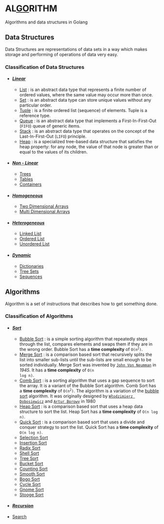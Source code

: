 # AL[GO](#)RITHM
Algorithms and data structures in Golang

## Data Structures

Data Structures are representations of data sets in a way which makes storage and performing of operations of data very easy.

### Classification of Data Structures

- #### _[Linear](src/data_structures/linear)_
  - [List](src/data_structures/linear/list/list.go) : is an abstract data type that represents a finite number of ordered values, where the same value may occur more than once.
  - [Set](src/data_structures/linear/set/set.go) : is an abstract data type can store unique values without any particular order.
  - [Tuple](src/data_structures/linear/tuple/tuple.go) : is a finite ordered list (sequence) of elements. Tuple is a reference type.
  - [Queue](src/data_structures/linear/queue/queue.go) : is an abstract data type that implements a First-In-First-Out (`FIFO`) queue of generic items.
  - [Stack](src/data_structures/linear/stack/stack.go) : is an abstract data type that operates on the concept of the Last-In-First-Out (`LIFO`) principle.
  - [Heap](src/data_structures/linear/heap/heap.go) : is a specialized tree-based data structure that satisfies the heap property: for any node, the value of that node is greater than or equal to the values of its children.
- #### _[Non - Linear](#)_
  - [Trees](#)
  - [Tables](#)
  - [Containers](#)
- #### _[Homogeneous](#)_
  - [Two Dimensional Arrays](#)
  - [Multi Dimensional Arrays](#)
- #### _[Heterogeneous](#)_
  - [Linked List](#)
  - [Ordered List](#)
  - [Unordered List](#)
- #### _[Dynamic](#)_
  - [Dictionaries](#)
  - [Tree Sets](#)
  - [Sequences](#)

## Algorithms

Algorithm is a set of instructions that describes how to get something done.

### Classification of Algorithms

- #### _[Sort](src/algorithms/sort)_
  - [Bubble Sort](src/algorithms/sort/bubbleSort/bubbleSort.go) : is a simple sorting algorithm that repeatedly steps through the list, compares elements and swaps them if they are in the wrong order. Bubble Sort has a **time complexity** of <code>O(n<sup>2</sup>)</code>.
  - [Merge Sort](src/algorithms/sort/mergeSort/mergeSort.go) : is a comparison based sort that recursively splits the list into smaller sub-lists until the sub-lists are small enough to be sorted individually. Merge Sort was invented by [`John Von Neumman`](https://en.wikipedia.org/wiki/John_von_Neumann) in _1945_. It has a **time complexity** of <code>O(n log n)</code>.
  - [Comb Sort](#) : is a sorting algorithm that uses a gap sequence to sort the array. It is a variant of the Bubble Sort algorithm. Comb Sort has a **time complexity** of <code>O(n<sup>2</sup>)</code>. The algorithm is a variation of the [bubble sort](src/algorithms/sort/bubbleSort/bubbleSort.go) algorithm. It was originally designed by [`Włodzimierz Dobosiewicz`](#) and [`Artur Borowy`](#) in 1980
  - [Heap Sort](#) : is a comparison based sort that uses a heap data structure to sort the list. Heap Sort has a **time complexity** of <code>O(n log n)</code>.
  - [Quick Sort](#) : is a comparison based sort that uses a divide and conquer strategy to sort the list. Quick Sort has a **time complexity** of <code>O(n log n)</code>.
  - [Selection Sort](#)
  - [Insertion Sort](#)
  - [Radix Sort](#)
  - [Shell Sort](#)
  - [Tree Sort](#)
  - [Bucket Sort](#)
  - [Counting Sort](#)
  - [Smooth Sort](#)
  - [Bogo Sort](#)
  - [Cycle Sort](#)
  - [Gnome Sort](#)
  - [Stooge Sort](#)
- #### _[Recursion](#)_
- [Search](#)

